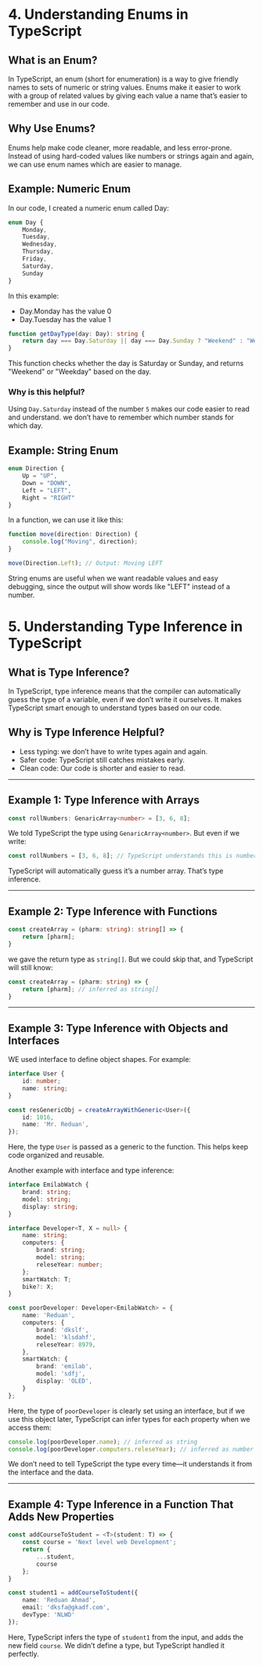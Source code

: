 # 4. Understanding Enums in TypeScript

## What is an Enum?

In TypeScript, an enum (short for enumeration) is a way to give friendly names to sets of numeric or string values. Enums make it easier to work with a group of related values by giving each value a name that’s easier to remember and use in our code.

## Why Use Enums?

Enums help make code cleaner, more readable, and less error-prone. Instead of using hard-coded values like numbers or strings again and again, we can use enum names which are easier to manage.

## Example: Numeric Enum

In our code, I created a numeric enum called Day:

```ts
enum Day {
    Monday,
    Tuesday,
    Wednesday,
    Thursday,
    Friday,
    Saturday,
    Sunday
}
```

In this example:

- Day.Monday has the value 0  
- Day.Tuesday has the value 1  

```ts
function getDayType(day: Day): string {
    return day === Day.Saturday || day === Day.Sunday ? "Weekend" : "Weekday";
}
```

This function checks whether the day is Saturday or Sunday, and returns "Weekend" or "Weekday" based on the day.

### Why is this helpful?

Using `Day.Saturday` instead of the number `5` makes our code easier to read and understand. we don’t have to remember which number stands for which day.

## Example: String Enum

```ts
enum Direction {
    Up = "UP",
    Down = "DOWN",
    Left = "LEFT",
    Right = "RIGHT"
}
```

In a function, we can use it like this:

```ts
function move(direction: Direction) {
    console.log("Moving", direction);
}

move(Direction.Left); // Output: Moving LEFT
```

String enums are useful when we want readable values and easy debugging, since the output will show words like "LEFT" instead of a number.






# 5. Understanding Type Inference in TypeScript

## What is Type Inference?

In TypeScript, type inference means that the compiler can automatically guess the type of a variable, even if we don’t write it ourselves. It makes TypeScript smart enough to understand types based on our code.

## Why is Type Inference Helpful?

- Less typing: we don’t have to write types again and again.
- Safer code: TypeScript still catches mistakes early.
- Clean code: Our code is shorter and easier to read.

---

## Example 1: Type Inference with Arrays


```ts
const rollNumbers: GenaricArray<number> = [3, 6, 8];
```

We told TypeScript the type using `GenaricArray<number>`. But even if we write:

```ts
const rollNumbers = [3, 6, 8]; // TypeScript understands this is number[]
```

TypeScript will automatically guess it’s a number array. That’s type inference.

---

## Example 2: Type Inference with Functions



```ts
const createArray = (pharm: string): string[] => {
    return [pharm];
}
```

we gave the return type as `string[]`. But we could skip that, and TypeScript will still know:

```ts
const createArray = (pharm: string) => {
    return [pharm]; // inferred as string[]
}
```

---

## Example 3: Type Inference with Objects and Interfaces

WE used interface to define object shapes. For example:

```ts
interface User {
    id: number;
    name: string;
}

const resGenericObj = createArrayWithGeneric<User>({
    id: 1016,
    name: 'Mr. Reduan',
});
```

Here, the type `User` is passed as a generic to the function. This helps keep code organized and reusable.

Another example with interface and type inference:

```ts
interface EmilabWatch {
    brand: string;
    model: string;
    display: string;
}

interface Developer<T, X = null> {
    name: string;
    computers: {
        brand: string;
        model: string;
        releseYear: number;
    };
    smartWatch: T;
    bike?: X;
}

const poorDeveloper: Developer<EmilabWatch> = {
    name: 'Reduan',
    computers: {
        brand: 'dkslf',
        model: 'klsdahf',
        releseYear: 8979,
    },
    smartWatch: {
        brand: 'emilab',
        model: 'sdfj',
        display: 'OLED',
    }
};
```

Here, the type of `poorDeveloper` is clearly set using an interface, but if we use this object later, TypeScript can infer types for each property when we access them:

```ts
console.log(poorDeveloper.name); // inferred as string
console.log(poorDeveloper.computers.releseYear); // inferred as number
```

We don’t need to tell TypeScript the type every time—it understands it from the interface and the data.

---

## Example 4: Type Inference in a Function That Adds New Properties

```ts
const addCourseToStudent = <T>(student: T) => {
    const course = 'Next level web Development';
    return {
        ...student,
        course
    };
}

const student1 = addCourseToStudent({
    name: 'Reduan Ahmad',
    email: 'dksfa@gkadf.com',
    devType: 'NLWD'
});
```

Here, TypeScript infers the type of `student1` from the input, and adds the new field `course`. We didn’t define a type, but TypeScript handled it perfectly.
